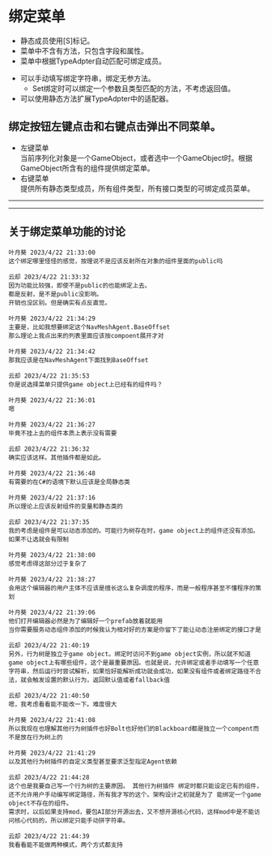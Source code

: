 # 绑定菜单

- 静态成员使用[S]标记。  
- 菜单中不含有方法，只包含字段和属性。
- 菜单中根据TypeAdpter自动匹配可绑定成员。

+ 可以手动填写绑定字符串，绑定无参方法。
  - Set绑定时可以绑定一个参数且类型匹配的方法，不考虑返回值。
+ 可以使用静态方法扩展TypeAdpter中的适配器。

## 绑定按钮左键点击和右键点击弹出不同菜单。  
- 左键菜单  
  当前序列化对象是一个GameObject，或者选中一个GameObject时。根据GameObject所含有的组件提供绑定菜单。  
- 右键菜单  
  提供所有静态类型成员，所有组件类型，所有接口类型的可绑定成员菜单。  

---
---
## 关于绑定菜单功能的讨论

```QQ
叶月葵 2023/4/22 21:33:00
这个绑定哪里怪怪的感觉，按理说不是应该反射所在对象的组件里面的public吗

云却 2023/4/22 21:33:32
因为功能比较强，即使不是public的也能绑定上去。
都是反射，是不是public没影响。
开销也没区别。但是确实有点反直觉。

叶月葵 2023/4/22 21:34:29
主要是，比如我想要绑定这个NavMeshAgent.BaseOffset
那么理论上我点出来的列表里面应该按compoent展开才对  

叶月葵 2023/4/22 21:34:42
那我应该是在NavMeshAgent下面找到BaseOffset

云却 2023/4/22 21:35:53
你是说选择菜单只提供game object上已经有的组件吗？

叶月葵 2023/4/22 21:36:01
嗯

叶月葵 2023/4/22 21:36:27
毕竟不挂上去的组件本质上表示没有需要

云却 2023/4/22 21:36:32
确实应该这样。其他插件都是如此。

叶月葵 2023/4/22 21:36:48
有需要的在C#的语境下默认应该是全局静态类

叶月葵 2023/4/22 21:37:16
所以理论上应该反射组件的变量和静态类的

云却 2023/4/22 21:37:35
我的考虑是组件是可以动态添加的。可能行为树存在时，game object上的组件还没有添加。如果不让选就会有限制

叶月葵 2023/4/22 21:38:00
感觉考虑得这部分过于复杂了

叶月葵 2023/4/22 21:38:27
会用这个编辑器的用户主体不应该是擅长这么复杂调度的程序，而是一般程序甚至不懂程序的策划

叶月葵 2023/4/22 21:39:06
他们打开编辑器必然是为了编辑好一个prefab放着就能用
当你需要服务动态组件添加的时候我认为相对好的方案是你留下了能让动态注册绑定的接口才是

云却 2023/4/22 21:40:19
另外，行为树是独立于game object。绑定时访问不到game object实例，所以就不知道game object上有哪些组件，这个是最重要原因。也就是说，允许绑定或者手动填写一个任意字符串，然后运行时尝试解析，如果恰好能解析成功就会成功，如果没有组件或者绑定路径不合法，就会触发设置的默认行为，返回默认值或者fallback值

云却 2023/4/22 21:40:50
嗯，我考虑看看能不能改一下。难度很大

叶月葵 2023/4/22 21:41:08
所以我现在也理解其他行为树插件也好Bolt也好他们的Blackboard都是独立一个compent而不是放在行为树上的

叶月葵 2023/4/22 21:41:29
以及其他行为树插件的自定义类型甚至要求泛型指定Agent依赖

云却 2023/4/22 21:44:28
这个也是我要自己写一个行为树的主要原因。 其他行为树插件 绑定时都只能设定已有的组件，还不允许用户手动编写绑定路径，所有我才写的这个。架构设计之初就是为了 能绑定一个game object不存在的组件。
需求时，以后如果支持mod，要包AI部分开源出去，又不想开源核心代码，这样mod中是不能访问核心代码的，所以绑定只能手动拼字符串。

云却 2023/4/22 21:44:39
我看看能不能做两种模式，两个方式都支持


```


